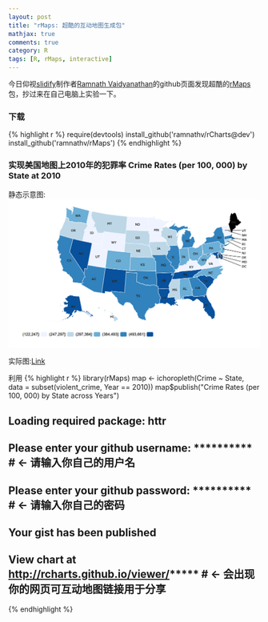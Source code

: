 ```yaml
---
layout: post
title: "rMaps: 超酷的互动地图生成包"
mathjax: true
comments: true
category: R
tags: [R, rMaps, interactive]
---
```


今日仰视[slidify](https://github.com/ramnathv/slidify)制作者[Ramnath Vaidyanathan](https://github.com/ramnathv)的github页面发现超酷的[rMaps](https://github.com/ramnathv/rMaps)包，抄过来在自己电脑上实验一下。


### 下载

{% highlight r %}
require(devtools)
install_github('ramnathv/rCharts@dev')
install_github('ramnathv/rMaps')
{% endhighlight %}


### 实现美国地图上2010年的犯罪率 Crime Rates (per 100, 000) by State at 2010

静态示意图:
![crime0](/image/crime0.png)

实际图:[Link](http://rcharts.github.io/viewer/?25bf56df8416fe8bc22de5d725cde8ca)

利用
{% highlight r %}
library(rMaps)
map <- ichoropleth(Crime ~ State, data = subset(violent_crime, Year == 2010))
map$publish("Crime Rates (per 100, 000) by State across Years")
## Loading required package: httr
## Please enter your github username: ********** # <- 请输入你自己的用户名
## Please enter your github password: ********** # <- 请输入你自己的密码
## Your gist has been published
## View chart at http://rcharts.github.io/viewer/***** # <- 会出现你的网页可互动地图链接用于分享
{% endhighlight %}